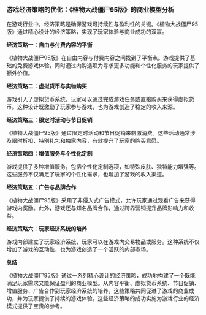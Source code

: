 ### 游戏经济策略的优化：《植物大战僵尸95版》的商业模型分析

在游戏行业中，经济策略是确保游戏可持续性与盈利性的关键。《植物大战僵尸95版》通过精心设计的经济策略，实现了玩家体验与商业成功的双赢。

**经济策略一：自由与付费内容的平衡**

《植物大战僵尸95版》在自由内容与付费内容之间找到了平衡点。游戏提供了基础的免费游戏体验，同时通过内购选项为寻求更多功能和个性化服务的玩家提供了额外价值。

**经济策略二：虚拟货币与实物购买**

游戏引入了虚拟货币系统，玩家可以通过完成游戏任务或直接购买来获得虚拟货币。这种设计既激励了玩家参与游戏，也为游戏创造了稳定的收入来源。

**经济策略三：限定时活动与节日促销**

《植物大战僵尸95版》通过限定时活动和节日促销来刺激消费。这些活动通常涉及限时折扣、特别礼包和独家内容，有效提升了玩家的购买意愿。

**经济策略四：增值服务与个性化定制**

游戏提供了多种增值服务，包括个性化定制选项，如特殊皮肤、独特能力增强等。这些服务不仅满足了玩家的个性化需求，也增加了游戏的收入渠道。

**经济策略五：广告与品牌合作**

《植物大战僵尸95版》采用了非侵入式广告模式，允许玩家通过观看广告来获得游戏内奖励。此外，游戏还与知名品牌合作，通过跨界营销提升品牌影响力和收益。

**经济策略六：玩家经济系统的培养**

游戏内部建立了玩家经济系统，玩家可以在游戏内交易物品或服务。这种系统不仅增加了游戏的互动性，也为游戏创造了一个活跃的内部市场。

**总结**

《植物大战僵尸95版》通过一系列精心设计的经济策略，成功地构建了一个既能满足玩家需求又能保证盈利的商业模型。从内容平衡、虚拟货币系统、节日促销、增值服务、广告合作到玩家经济系统的培养，这些策略共同促进了游戏的商业成功，并为玩家提供了持续的游戏体验。这些经济策略的成功实施为游戏行业的经济模式提供了宝贵的参考。